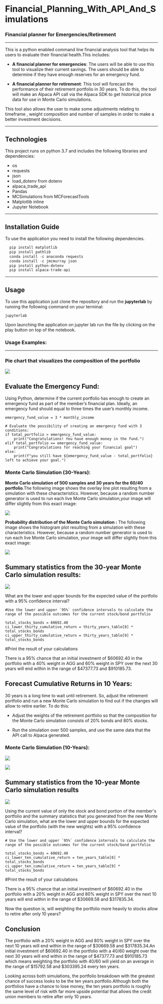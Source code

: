 # Financial_Planning_With_API_And_Simulations

### Financial planner for Emergencies/Retirement ###
---

This is a python enabled command line financial analysis tool that helps its users to evaluate their financial health.This includes:

*  **A financial planner for emergencies**: The users will be able to use this tool to visualize their current savings. The users should be able to determine if they have enough reserves for an emergency fund.

* **A financial planner for retirement**: This tool will forecast the performance of their retirement portfolio in 30 years. To do this, the tool will make an Alpaca API call via the Alpaca SDK to get historical price data for use in Monte Carlo simulations.

This tool also allows the user to make some adjustments relating to timeframe , weight composition  and number of samples in order to make a better investment decisions.

---

## Technologies
This project runs on python 3.7 and includes the following libraries and dependencies:

* os
* requests
* json
* load_dotenv from dotenv
* alpaca_trade_api
* Pandas
* MCSimulations from MCForecastTools
* Matplotlib inline
* Jupyter Notebook

---

## Installation Guide

To use the application you need to install the following dependencies.

```python
  pip install matplotlib
  pip install pathlib
  conda install -c anaconda requests
  conda install -c jmcmurray json
  pip install python-dotenv
  pip install alpaca-trade-api
```
---


## Usage

To use this application just clone the repository and run the **jupyterlab** by running the following command on your terminal:

```jupyterlab```

Upon launching the application  on jupyter lab run the file by clicking on the play button on top of the notebook. 





### Usage Examples:
---

### Pie chart that visualizes the composition of the portfolio ###


![](portfolio_composition.png)

## Evaluate the Emergency Fund: ##

Using Python, determine if the current portfolio has enough to create an emergency fund as part of the member’s financial plan. Ideally, an emergency fund should equal to three times the user’s monthly income.

```
emergency_fund_value = 3 * monthly_income

# Evaluate the possibility of creating an emergency fund with 3 conditions:
if total_portfolio > emergency_fund_value:
    print("Congratulations! You have enough money in the fund.")
elif total_portfolio == emergency_fund_value:
    print("Congratulations for reaching your financial goal")
else:
    print(f"you still have ${emergency_fund_value - total_portfolio} left to achieve your goal.")

```

### Monte Carlo Simulation (30-Years): ###


**Monte Carlo simulation of 500 samples and 30 years for the 60/40 portfolio**.The following image shows the overlay line plot resulting from a simulation with these characteristics. However, because a random number generator is used to run each live Monte Carlo simulation,your image will differ slightly from this exact image:




![](30_yr_line.png)



**Probability distribution of the Monte Carlo simulation :** The following image shows the histogram plot resulting from a simulation with these characteristics. However, because a random number generator is used to run each live Monte Carlo simulation, your image will differ slightly from this exact image:


![](30_year_hist.png)



## Summary statistics from the 30-year Monte Carlo simulation results: ##


![](30_yr_sum_stat.png)



What are the lower and upper bounds for the expected value of the portfolio with a 95% confidence interval?

```
#Use the lower and upper `95%` confidence intervals to calculate the range of the possible outcomes for the current stock/bond portfolio

total_stocks_bonds = 60692.40
ci_lower_thirty_cumulative_return = thirty_years_table[8] * total_stocks_bonds
ci_upper_thirty_cumulative_return = thirty_years_table[9] * total_stocks_bonds

```
#Print the result of your calculations

There is a 95% chance that an initial investment of $60692.40 in the portfolio with a 40% weight in AGG and 60% weight in SPY over the next 30 years will end within in the range of $47377.73 and $910185.73.


## Forecast Cumulative Returns in 10 Years: ##

30 years is a long time to wait until retirement. So, adjust the retirement portfolio and run a new Monte Carlo simulation to find out if the changes will allow to retire earlier. To do this:

* Adjust the weights of the retirement portfolio so that the composition for the Monte Carlo simulation consists of 20% bonds and 80% stocks.

* Run the simulation over 500 samples, and use the same data that the API call to Alpaca generated.



### Monte Carlo Simulation (10-Years): ###




![](10_yr_line.png)




![](10_yr_hist.png)



## Summary statistics from the 10-year Monte Carlo simulation results ##




![](10_yr_sum_stat.png)




 Using the current value of only the stock and bond portion of the member's portfolio and the summary statistics that you generated from the new Monte Carlo simulation, what are the lower and upper bounds for the expected value of the portfolio (with the new weights) with a 95% confidence interval?

```
# Use the lower and upper `95%` confidence intervals to calculate the range of the possible outcomes for the current stock/bond portfolio

total_stocks_bonds = 60692.40
ci_lower_ten_cumulative_return = ten_years_table[8] * total_stocks_bonds
ci_upper_ten_cumulative_return = ten_years_table[9] * total_stocks_bonds

```

#Print the result of your calculations

There is a 95% chance that an initial investment of $60692.40 in the portfolio with a 20% weight in AGG and 80% weight in SPY over the next 10 years will end within in the range of $30669.58 and $317835.34.


Now the question is, will weighting the portfolio more heavily to stocks allow to retire after only 10 years?

## Conclusion ##

The portfolio with a 20% weight in AGG and 80% weight in SPY over the next 10 years will end within in the range of $30669.58 and $317835.34.An initial investment of $60692.40 in the portfolio with a 40/60 weight over the next 30 years will end within in the range of $47377.73 and $910185.73 which means weighting the portfolio with 40/60 will yield on an average in the range of $15792.58 and $303395.24 every ten years.

Looking across both simulations, the portfolio breakdown with the greatest chance of success looks to be the ten years portfolio.Although both the portfolios have a chance to lose money, the ten years portfolio is roughly the same level of risk with far more upside potential that allows the credit union members to retire after only 10 years.